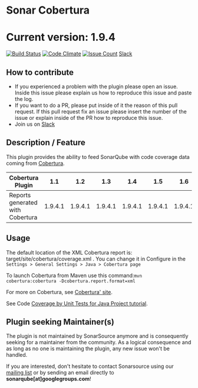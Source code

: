 Sonar Cobertura
===============
Current version: 1.9.4 
===============
[![Build Status](https://travis-ci.org/galexandre/sonar-cobertura.svg?branch=master)](https://travis-ci.org/galexandre/sonar-cobertura) [![Code Climate](https://codeclimate.com/github/galexandre/sonar-cobertura/badges/gpa.svg)](https://codeclimate.com/github/galexandre/sonar-cobertura) [![Issue Count](https://codeclimate.com/github/galexandre/sonar-cobertura/badges/issue_count.svg)](https://codeclimate.com/github/galexandre/sonar-cobertura) [Slack](https://sonar-cobertura.slack.com/)

## How to contribute
- If you experienced a problem with the plugin please open an issue. Inside this issue please explain us how to reproduce this issue and paste the log. 
- If you want to do a PR, please put inside of it the reason of this pull request. If this pull request fix an issue please insert the number of the issue or explain inside of the PR how to reproduce this issue.
- Join us on [Slack](https://sonar-cobertura.slack.com/)

## Description / Feature
This plugin provides the ability to feed SonarQube with code coverage data coming from [Cobertura](http://cobertura.github.io/cobertura/).

Cobertura Plugin | 1.1 | 1.2 | 1.3 | 1.4 | 1.5 | 1.6 | 1.7 | 1.8 | 1.9 | 1.9.1 |
---------------- | --- | --- | --- | --- | --- | --- | --- | --- | --- | --- |
Reports generated with Cobertura | 1.9.4.1	|	1.9.4.1	|	1.9.4.1	|	1.9.4.1	|	1.9.4.1	|	1.9.4.1	|	1.9.4.1 |	1.9.4.1 |	1.9.4.1	| 1.9.4.1

## Usage
The default location of the XML Cobertura report is: target/site/cobertura/coverage.xml . You can change it in Configure in the `Settings > General Settings > Java > Cobertura page`

To launch Cobertura from Maven use this command:`mvn cobertura:cobertura -Dcobertura.report.format=xml`

For more on Cobertura, see [Cobertura' site](http://cobertura.github.io/cobertura/).

See Code [Coverage by Unit Tests for Java Project tutorial](http://docs.sonarqube.org/display/PLUG/Code+Coverage+by+Unit+Tests+for+Java+Project).

## Plugin seeking Maintainer(s)
The plugin is not maintained by SonarSource anymore and is consequently seeking for a maintainer from the community. As a logical consequence and as long as no one is maintaining the plugin, any new issue won't be handled.

If you are interested, don't hesitate to contact Sonarsource using our [mailing list](https://groups.google.com/forum/#!forum/sonarqube) or by sending an email directly to **sonarqube[at]googlegroups.com**!
